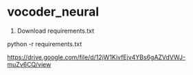 # vocoder_neural

1) Download requirements.txt 

python -r requirements.txt


https://drive.google.com/file/d/12jW1KivfEjv4YBs6gAZVdVWJ-muZv6CQ/view

